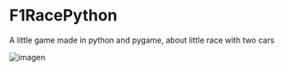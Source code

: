 # F1RacePython
A little game made in python and pygame, about little race with two cars

![imagen](https://user-images.githubusercontent.com/101375005/232701361-332b76dd-04c2-4030-bcd9-def1d2c7770d.png)
